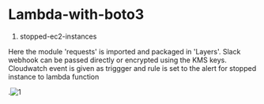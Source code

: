 # Lambda-with-boto3

1) stopped-ec2-instances
  
  Here the module 'requests' is imported and packaged in 'Layers'.
  Slack webhook can be passed directly or encrypted using the KMS keys.
  Cloudwatch event is given as triggger and rule is set to the alert for stopped instance to lambda function
  
  .![1](https://user-images.githubusercontent.com/59678465/165510750-5968a55c-4b70-4ce6-b336-438109df875e.jpg)
